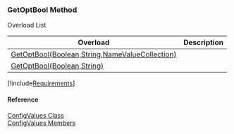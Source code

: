 ﻿### GetOptBool Method

Overload List

| Overload | Description |
| --- | --- |
| [GetOptBool(Boolean,String,NameValueCollection)](FChoice.Common~FChoice.Common.ConfigValues~GetOptBool(Boolean,String,NameValueCollection).md) |   |
| [GetOptBool(Boolean,String)](FChoice.Common~FChoice.Common.ConfigValues~GetOptBool(Boolean,String).md) |   |

[!include[Requirements](../partials/requirements.md)]

#### Reference

[ConfigValues Class](FChoice.Common~FChoice.Common.ConfigValues.md)  
[ConfigValues Members](FChoice.Common~FChoice.Common.ConfigValues_members.md)